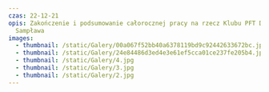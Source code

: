 ```yaml
---
czas: 22-12-21
opis: Zakończenie i podsumowanie całorocznej pracy na rzecz Klubu PFT Drewneks
  Sampława
images:
  - thumbnail: /static/Galery/00a067f52bb40a6378119bd9c92442633672bc.jpg
  - thumbnail: /static/Galery/24e84486d3ed4e3e61ef5cca01ce237fe205b4.jpg
  - thumbnail: /static/Galery/4.jpg
  - thumbnail: /static/Galery/3.jpg
  - thumbnail: /static/Galery/2.jpg
---
```

